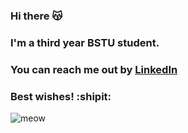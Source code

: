 ### Hi there 😽
### I'm a third year BSTU student. 
### You can reach me out by [LinkedIn](https://www.linkedin.com/in/ekaterina-sapegina-ab5835268/)
### Best wishes! :shipit:
![meow](https://en.picmix.com/stamp/little-cat-dancing-2063575)
